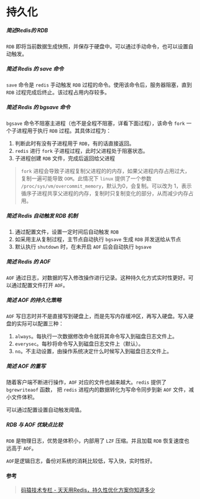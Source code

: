 # 持久化

##### 简述Redis的 RDB

`RDB` 即将当前数据生成快照，并保存于硬盘中。可以通过手动命令，也可以设置自动触发。



##### 简述 Redis 的 save 命令

`save` 命令是 `redis` 手动触发 `RDB` 过程的命令。使用该命令后，服务器阻塞，直到 `RDB` 过程完成后终止。该过程占用内存较多。



##### 简述 Redis 的 bgsave 命令

`bgsave` 命令不阻塞主进程（也不是全程不阻塞，详看下面过程），该命令 `fork` 一个子进程用于执行 `RDB` 过程。其具体过程为：

1. 判断此时有没有子进程用于 `RDB`，有的话直接返回。
2. `redis` 进行 `fork` 子进程过程，此时父进程处于阻塞状态。
3. 子进程创建 `RDB` 文件，完成后返回给父进程

> `fork` 进程会导致子进程复制父进程的的内存，如果父进程内存占用过大，复制一遍可能导致 `OOM`。此情况下 `linux` 提供了一个参数 `/proc/sys/vm/overcommit_memory`，默认为0，会复制。可以改为 1，表示循序子进程共享父进程的内存，复制时只复制变化的部分，从而减少内存占用。



##### 简述 Redis 自动触发 RDB 机制

1. 通过配置文件，设置一定时间后自动触发 `RDB`
2. 如采用主从复制过程，主节点自动执行 `bgsave` 生成 `RDB` 并发送给从节点
3. 默认执行 `shutdown` 时，在未开启 `AOF` 后会自动执行 `bgsave`



##### 简述 Redis 的 AOF

`AOF` 通过日志，对数据的写入修改操作进行记录。这种持久化方式实时性更好。可以通过配置文件打开 `AOF`。



##### 简述 AOF 的持久化策略

`AOF` 写日志时并不是直接写到硬盘上，而是先写内存缓冲区，再写入硬盘。写入硬盘的实际可以配置三种：

1. `always`。每执行一次数据修改命令就将其命令写入到磁盘日志文件上。
2. `everysec`。每秒将命令写入到磁盘日志文件上（默认）。
3. `no`。不主动设置，由操作系统决定什么时候写入到磁盘日志文件上。



##### 简述 AOF 的重写

随着客户端不断进行操作，`AOF` 对应的文件也越来越大。`redis` 提供了 `bgrewriteaof` 函数， 把 `redis` 进程内的数据转化为写命令同步到新 `AOF` 文件，减小文件体积。

可以通过配置设置自动触发阈值。



##### RDB 与 AOF 优缺点比较

`RDB` 是物理日志，优势是体积小，内部用了 `LZF` 压缩。并且加载 `RDB` 恢复速度也远高于 `AOF`。

`AOF`是逻辑日志，备份对系统的消耗比较低，写入快，实时性好。



#### 参考

> [码猿技术专栏 - 天天用Redis，持久性优化方案你知道多少](https://juejin.cn/post/6844904132164190215)


